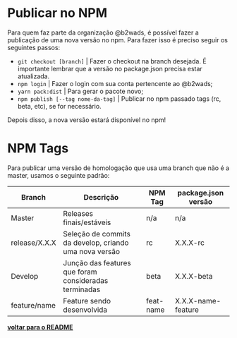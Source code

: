 # Publicar no NPM

Para quem faz parte da organização @b2wads, é possível fazer a publicação de uma nova versão no npm. Para fazer isso é preciso seguir os seguintes passos:

* `git checkout [branch]` | Fazer o checkout na branch desejada. É importante lembrar que a versão no package.json precisa estar atualizada.
* `npm login` | Fazer o login com sua conta pertencente ao @b2wads;
* `yarn pack:dist` | Para gerar o pacote novo;
* `npm publish [--tag nome-da-tag]` | Publicar no npm passado tags (rc, beta, etc), se for necessário.

Depois disso, a nova versão estará disponível no npm!

# NPM Tags

Para publicar uma versão de homologação que usa uma branch que não é a master, usamos o seguinte padrão:

| Branch        | Descrição                                                             | NPM Tag   | package.json versão |
|---------------|-----------------------------------------------------------------------|-----------|---------------------|
| Master        | Releases finais/estáveis                                              | n/a       | n/a                 |
| release/X.X.X | Seleção de commits da develop, criando uma nova versão                | rc        | X.X.X-rc            |
| Develop       | Junção das features que foram consideradas terminadas                 | beta      | X.X.X-beta          |
| feature/name  | Feature sendo desenvolvida                                            | feat-name | X.X.X-name-feature  |

**[voltar para o README](../README.md#Manual)**

